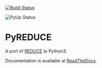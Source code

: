 [![Build Status](https://travis-ci.org/AWehrhahn/PyReduce.svg?branch=master)](https://travis-ci.org/AWehrhahn/PyReduce)

![PyUp Status](https://pyup.io/repos/github/AWehrhahn/PyReduce/shield.svg?t=1549379440042)

# PyREDUCE

A port of [REDUCE](http://www.astro.uu.se/~piskunov/RESEARCH/REDUCE/) to Python3.

Documentation is available at [ReadTheDocs](https://pyreduce-astro.readthedocs.io/en/latest/index.html).
